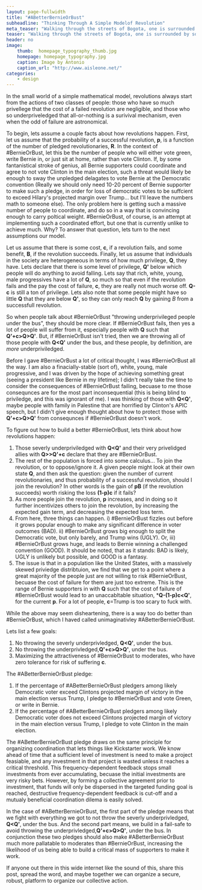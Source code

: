 ```yaml
---
layout: page-fullwidth
title: "#ABetterBernieOrBust"
subheadline: "Thinking Through A Simple Modelof Revolution"
meta_teaser: "Walking through the streets of Bogota, one is surrounded by socially consious art..."
teaser: "Walking through the streets of Bogota, one is surrounded by socially consious art..."
header: no
image:
    thumb:  homepage_typography_thumb.jpg
    homepage: homepage_typography.jpg
    caption: Image by Antonio
    caption_url: "http://www.aisleone.net/"
categories:
    - design
---
```

<!--more-->

In the small world of a simple mathematical model, revolutions always start from the actions of two classes of people: those who have so much privellege that the cost of a failed revolution are negligible, and those who so underpriveledged that all-or-nothing is a surivival mechanism, even when the odd of failure are astronomical. 

To begin, lets assume a couple facts about how revolutions happen. First, let us assume that the probability of a successful revolution, **p**, is a function of the number of pledged revolutionaries, **R**. In the context of #BernieOrBust, let this be the number of people who will either vote green, write Bernie in, or just sit at home, rather than vote Clinton. If, by some fantanistical stroke of genius, all Bernie supporters could coordinate and agree to not vote Clinton in the main election, such a threat would likely be enough to sway the unpledged delagates to vote Bernie at the Democratic convention (Really we should only need 10-20 percent of Bernie supporter to make such a pledge, in order for loss of democratic votes to be suffcient to exceed Hilary's projected margin over Trump... but I'll leave the numbers math to someone else). The only problem here is getting such a massive number of people to coordinate, and do so in a way that is convincing enough to carry poltical weight. #BernieOrBust, of course, is an attempt at implementing such a coordinated effort, but one that is currently unlike to achieve much. Why? To answer that question, lets turn to the next assumptions our model.

Let us assume that there is some cost, **c**, if a revolution fails, and some benefit, **B**, if the revolution succeeds. Finally, let us assume that individuals in the society are heterogeneous in terms of how much privilege, **Q**, they have. Lets declare that there is some level of privilege, **Q'** below which people will do anything to avoid falling. Lets say that rich, white, young, male progressives have a lot of **Q**, so much so that even if the revolution fails and the pay the cost of failure, **c**, they are really not much worse off. **Q-c** is still a ton of privilege. Lets also note that some people might have so little **Q** that they are below **Q'**, so they can only reach **Q** by gaining *B* from a successfull revolution.

So when people talk about #BernieOrBust "throwing underprivileged people under the bus", they should be more clear. If #BernieOrBust fails, then yes a lot of people will suffer from it, especially people with **Q** such that **Q'+c>Q>Q'**. But, if #BernieOrBust isn't tried, then we are throwing all of those people with **Q<Q'** under the bus, and these people, by definition, are *more* underpriviledged. 

Before I gave #BernieOrBust a lot of critical thought, I was #BernieOrBust all the way. I am also a finacially-stable (sort of), white, young, male progressive, and I was driven by the hope of achieving something great (seeing a president like Bernie in my lifetime); I didn't really take the time to consider the consequences of #BernieOrBust failing, becuase to me those consequnces are for the most part inconsequential (this is being blind to priviledge, and this was ignorant of me). I was thinking of those with **Q<Q'**, maybe people with family in Palestine that are horrified by Clinton's APIC speech, but I didn't give enough thought about how to protect those with **Q'+c>Q>Q'** from consequnces if #BernieOrBust doesn't work.

To figure out how to build a better #BernieOrBust, lets think about how revolutions happen:

1) Those severly underpriviledged with **Q<Q'** and their very privelidged allies with **Q>>Q'+c** declare that they are #BernieOrBust.
2) The rest of the population is forced into some calculus... To join the revolution, or to oppose/ignore it. A given people might look at their own state **Q**, and then ask the question: given the number of current revolutionaries, and thus probability of a successful revolution, should I join the revolution? In other words is the gain of **pB** (if the revolution succeeds) worth risking the loss **(1-p)c** if it fails?
3) As more people join the revolution, **p** increases, and in doing so it further incentivizes others to join the revolution, by increasing the expected gain term, and decreasing the expected loss term. 
4) From here, three things can happen. i) #BernieOrBust fizzles out before it grows popular enough to make any significant difference in voter outcomes (BAD). ii) #BernieOrBust grows big enough to split the Democratic vote, but only barely, and Trump wins (UGLY). Or, iii) #BernieOrBust grows huge, and leads to Bernie winning a challenged convention (GOOD). It should be noted, that as it stands: BAD is likely, UGLY is unlikely but possible, and GOOD is a fantasy.
5) The issue is that in a population like the United States, with a massively skewed priviedge distribtuion, we find that we get to a point where a great majority of the people just are not willing to risk #BernieOrBust, becuase the cost of failure for them are just too extreme. This is the range of Bernie supporters in with **Q** such that the cost of failure of #BernieOrBust would lead to an unaccabltable situation, ***Q-(1-p)c<Q'**, for the current **p**. For a lot of people, **c**=Trump is too scary to fuck with.

While the above may seem disheartening, there is a way too do better than #BernieOrBust, which I haved called unimaginativley #ABetterBernieOrBust.

Lets list a few goals:
1) No throwing the severly underprivledged, **Q<Q'**, under the bus.
2) No throwing the underprivledged,**Q'+c>Q>Q'**, under the bus.
3) Maximizing the attractiveness of #BernieOrBust to moderates, who have zero tolerance for risk of suffering **c**.

The #ABetterBernieOrBust pledge:
1) If the percentage of #ABetterBernieOrBust pledgers among likely Democratic voter exceed Clintons projected margin of victory in the main election versus Trump, I pledge to #BernieOrBust and vote Green, or write in Bernie.
2) If the percentage of #ABetterBernieOrBust pledgers among likely Democratic voter does not exceed Clintons projected margin of victory in the main election versus Trump, I pledge to vote Clinton in the main election.

The #ABetterBernieOrBust pledge draws on the same principle for organizing coordination that lets things like Kickstarter work. We know ahead of time that a sufficient level of investment is need to make a project feasiable, and any investment in that project is wasted unless it reaches a critical threshold. This frequency-dependent feedback stops small investments from ever accumulating, becuase the initial investments are very risky bets. However, by forming a collective agreement prior to investment, that funds will only be dispersed in the targeted funding goal is reached, destructive frequency-dependent feedback is cut-off and a mutualy beneficial coordination dilema is easily solved.

In the case of #ABetterBernieOrBust, the first part of the pledge means that we fight with everything we got to not throw the severly underprivledged, **Q<Q'**, under the bus. And the second part means, we build in a fail-safe to avoid throwing the underprivledged,**Q'+c>Q>Q'**, under the bus. In conjunction these two pledges should also make #ABetterBernieOrBust much more pallatable to moderates than #BernieOrBust, increasing the likelihood of us being able to build a critical mass of supporters to make it work.

If anyone out there in this wide internet like the sound of this, share this post, spread the word, and maybe together we can organize a secure, robust, platform to organize our collective action.


</div><!-- /.medium-8.columns -->
</div><!-- /.row -->



